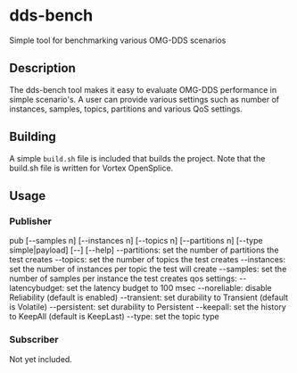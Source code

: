 # dds-bench
Simple tool for benchmarking various OMG-DDS scenarios

## Description
The dds-bench tool makes it easy to evaluate OMG-DDS performance in simple scenario's. A user can provide various settings such as number of instances, samples, topics, partitions and various QoS settings.

## Building
A simple `build.sh` file is included that builds the project. Note that the build.sh file is written for Vortex OpenSplice.

## Usage
### Publisher
 pub [--samples n] [--instances n] [--topics n] [--partitions n] [--type simple|payload] [--<qos>] [--help]
   --partitions:    set the number of partitions the test creates
   --topics:        set the number of topics the test creates
   --instances:     set the number of instances per topic the test will create
   --samples:       set the number of samples per instance the test creates
 qos settings:
   --latencybudget: set the latency budget to 100 msec
   --noreliable:    disable Reliability (default is enabled)
   --transient:     set durability to Transient (default is Volatile)
   --persistent:    set durability to Persistent
   --keepall:       set the history to KeepAll (default is KeepLast)
   --type:          set the topic type
   
### Subscriber
Not yet included.
